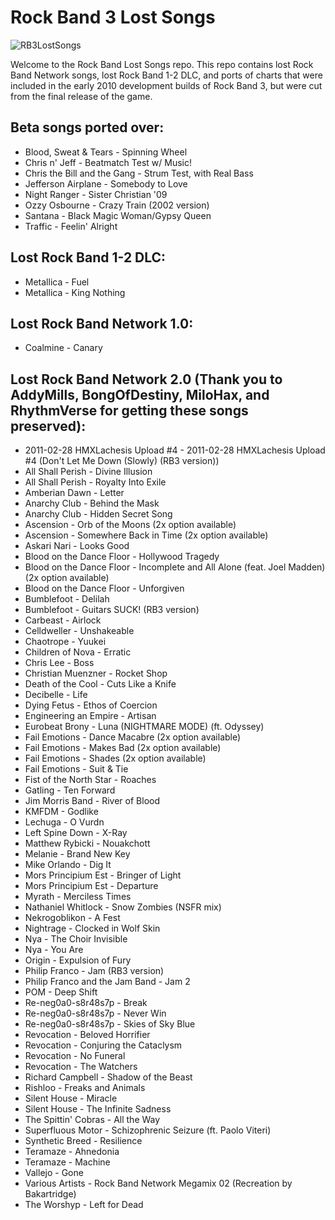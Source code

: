 # Rock Band 3 Lost Songs
![RB3LostSongs](./dependencies/header.png)

Welcome to the Rock Band Lost Songs repo. This repo contains lost Rock Band Network songs, lost Rock Band 1-2 DLC, and ports of charts that were included in the early 2010 development builds of Rock Band 3, but were cut from the final release of the game.

## Beta songs ported over:
* Blood, Sweat & Tears - Spinning Wheel
* Chris n' Jeff - Beatmatch Test w/ Music!
* Chris the Bill and the Gang - Strum Test, with Real Bass
* Jefferson Airplane - Somebody to Love
* Night Ranger - Sister Christian '09
* Ozzy Osbourne - Crazy Train (2002 version)
* Santana - Black Magic Woman/Gypsy Queen
* Traffic - Feelin' Alright

## Lost Rock Band 1-2 DLC:
* Metallica - Fuel
* Metallica - King Nothing

## Lost Rock Band Network 1.0:
* Coalmine - Canary

## Lost Rock Band Network 2.0 (Thank you to AddyMills, BongOfDestiny, MiloHax, and RhythmVerse for getting these songs preserved):
* 2011-02-28 HMXLachesis Upload #4 - 2011-02-28 HMXLachesis Upload #4 (Don't Let Me Down (Slowly) (RB3 version))
* All Shall Perish - Divine Illusion
* All Shall Perish - Royalty Into Exile
* Amberian Dawn - Letter
* Anarchy Club - Behind the Mask
* Anarchy Club - Hidden Secret Song
* Ascension - Orb of the Moons (2x option available)
* Ascension - Somewhere Back in Time (2x option available)
* Askari Nari - Looks Good
* Blood on the Dance Floor - Hollywood Tragedy
* Blood on the Dance Floor - Incomplete and All Alone (feat. Joel Madden) (2x option available)
* Blood on the Dance Floor - Unforgiven
* Bumblefoot - Delilah
* Bumblefoot - Guitars SUCK! (RB3 version)
* Carbeast - Airlock
* Celldweller - Unshakeable
* Chaotrope - Yuukei
* Children of Nova - Erratic
* Chris Lee - Boss
* Christian Muenzner - Rocket Shop
* Death of the Cool - Cuts Like a Knife
* Decibelle - Life
* Dying Fetus - Ethos of Coercion
* Engineering an Empire - Artisan
* Eurobeat Brony - Luna (NIGHTMARE MODE) (ft. Odyssey)
* Fail Emotions - Dance Macabre (2x option available)
* Fail Emotions - Makes Bad (2x option available)
* Fail Emotions - Shades (2x option available)
* Fail Emotions - Suit & Tie
* Fist of the North Star - Roaches
* Gatling - Ten Forward
* Jim Morris Band - River of Blood
* KMFDM - Godlike
* Lechuga - O Vurdn
* Left Spine Down - X-Ray
* Matthew Rybicki - Nouakchott
* Melanie - Brand New Key
* Mike Orlando - Dig It
* Mors Principium Est - Bringer of Light
* Mors Principium Est - Departure
* Myrath - Merciless Times
* Nathaniel Whitlock - Snow Zombies (NSFR mix)
* Nekrogoblikon - A Fest
* Nightrage - Clocked in Wolf Skin
* Nya - The Choir Invisible
* Nya - You Are
* Origin - Expulsion of Fury
* Philip Franco - Jam (RB3 version)
* Philip Franco and the Jam Band - Jam 2
* POM - Deep Shift
* Re-neg0a0-s8r48s7p - Break
* Re-neg0a0-s8r48s7p - Never Win
* Re-neg0a0-s8r48s7p - Skies of Sky Blue
* Revocation - Beloved Horrifier
* Revocation - Conjuring the Cataclysm
* Revocation - No Funeral
* Revocation - The Watchers
* Richard Campbell - Shadow of the Beast
* Rishloo - Freaks and Animals
* Silent House - Miracle
* Silent House - The Infinite Sadness
* The Spittin' Cobras - All the Way
* Superfluous Motor - Schizophrenic Seizure (ft. Paolo Viteri)
* Synthetic Breed - Resilience
* Teramaze - Ahnedonia
* Teramaze - Machine
* Vallejo - Gone
* Various Artists - Rock Band Network Megamix 02 (Recreation by Bakartridge)
* The Worshyp - Left for Dead
